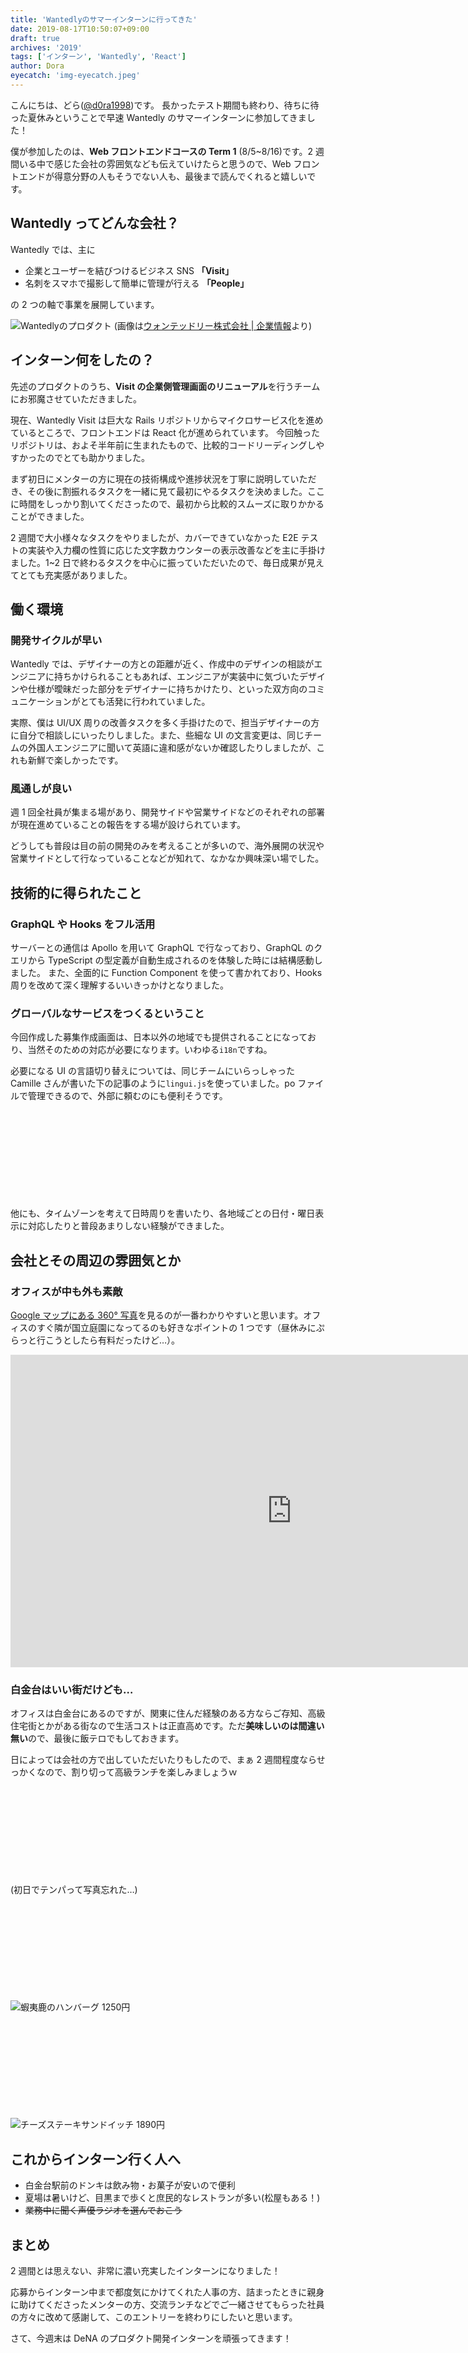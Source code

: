 ```yaml
---
title: 'Wantedlyのサマーインターンに行ってきた'
date: 2019-08-17T10:50:07+09:00
draft: true
archives: '2019'
tags: ['インターン', 'Wantedly', 'React']
author: Dora
eyecatch: 'img-eyecatch.jpeg'
---
```


こんにちは、どら([@d0ra1998](https://twitter.com/d0ra1998/))です。
長かったテスト期間も終わり、待ちに待った夏休みということで早速 Wantedly のサマーインターンに参加してきました！

僕が参加したのは、**Web フロントエンドコースの Term 1** (8/5~8/16)です。2 週間いる中で感じた会社の雰囲気なども伝えていけたらと思うので、Web フロントエンドが得意分野の人もそうでない人も、最後まで読んでくれると嬉しいです。

## Wantedly ってどんな会社？

Wantedly では、主に

- 企業とユーザーを結びつけるビジネス SNS **「Visit」**
- 名刺をスマホで撮影して簡単に管理が行える **「People」**

の 2 つの軸で事業を展開しています。

![Wantedlyのプロダクト](./wantedlyinc-1.png)
(画像は[ウォンテッドリー株式会社 | 企業情報](https://wantedlyinc.com/ja)より)

## インターン何をしたの？

先述のプロダクトのうち、**Visit の企業側管理画面のリニューアル**を行うチームにお邪魔させていただきました。

現在、Wantedly Visit は巨大な Rails リポジトリからマイクロサービス化を進めているところで、フロントエンドは React 化が進められています。
今回触ったリポジトリは、およそ半年前に生まれたもので、比較的コードリーディングしやすかったのでとても助かりました。

まず初日にメンターの方に現在の技術構成や進捗状況を丁寧に説明していただき、その後に割振れるタスクを一緒に見て最初にやるタスクを決めました。ここに時間をしっかり割いてくださったので、最初から比較的スムーズに取りかかることができました。

2 週間で大小様々なタスクをやりましたが、カバーできていなかった E2E テストの実装や入力欄の性質に応じた文字数カウンターの表示改善などを主に手掛けました。1~2 日で終わるタスクを中心に振っていただいたので、毎日成果が見えてとても充実感がありました。

## 働く環境

### 開発サイクルが早い

Wantedly では、デザイナーの方との距離が近く、作成中のデザインの相談がエンジニアに持ちかけられることもあれば、エンジニアが実装中に気づいたデザインや仕様が曖昧だった部分をデザイナーに持ちかけたり、といった双方向のコミュニケーションがとても活発に行われていました。

実際、僕は UI/UX 周りの改善タスクを多く手掛けたので、担当デザイナーの方に自分で相談しにいったりしました。また、些細な UI の文言変更は、同じチームの外国人エンジニアに聞いて英語に違和感がないか確認したりしましたが、これも新鮮で楽しかったです。

### 風通しが良い

週 1 回全社員が集まる場があり、開発サイドや営業サイドなどのそれぞれの部署が現在進めていることの報告をする場が設けられています。

どうしても普段は目の前の開発のみを考えることが多いので、海外展開の状況や営業サイドとして行なっていることなどが知れて、なかなか興味深い場でした。

## 技術的に得られたこと

### GraphQL や Hooks をフル活用

サーバーとの通信は Apollo を用いて GraphQL で行なっており、GraphQL のクエリから TypeScript の型定義が自動生成されるのを体験した時には結構感動しました。
また、全面的に Function Component を使って書かれており、Hooks 周りを改めて深く理解するいいきっかけとなりました。

### グローバルなサービスをつくるということ

今回作成した募集作成画面は、日本以外の地域でも提供されることになっており、当然そのための対応が必要になります。いわゆる`i18n`ですね。

必要になる UI の言語切り替えについては、同じチームにいらっしゃった Camille さんが書いた下の記事のように`lingui.js`を使っていました。po ファイルで管理できるので、外部に頼むのにも便利そうです。

<div class="iframely-embed"><div class="iframely-responsive" style="height: 140px; padding-bottom: 0;"><a href="https://medium.com/wantedly-engineering/introduce-multi-language-support-in-a-typescript-react-app-with-lingui-js-f335efcf80d6" data-iframely-url="//cdn.iframe.ly/ypbEAby?iframe=card-small"></a></div></div>

他にも、タイムゾーンを考えて日時周りを書いたり、各地域ごとの日付・曜日表示に対応したりと普段あまりしない経験ができました。

## 会社とその周辺の雰囲気とか

### オフィスが中も外も素敵

[Google マップにある 360° 写真](https://www.google.co.jp/maps/place/%E3%82%A6%E3%82%A9%E3%83%B3%E3%83%86%E3%83%83%E3%83%89%E3%83%AA%E3%83%BC/@35.6396908,139.7221555,3a,75y,80h,90t/data=!3m8!1e1!3m6!1sAF1QipOJ_qCMPL9n7L094lDYLT0C1LNd7T8g-mlr2whS!2e10!3e11!6shttps:%2F%2Flh5.googleusercontent.com%2Fp%2FAF1QipOJ_qCMPL9n7L094lDYLT0C1LNd7T8g-mlr2whS%3Dw203-h100-k-no-pi-0-ya169.9004-ro-0-fo100!7i13312!8i6656!4m5!3m4!1s0x35441d89d7421c9f:0xd7cd585ac9104934!8m2!3d35.639698!4d139.722177)を見るのが一番わかりやすいと思います。オフィスのすぐ隣が国立庭園になってるのも好きなポイントの 1 つです（昼休みにぷらっと行こうとしたら有料だったけど…）。

<div class="iframe_base">
<iframe src="https://www.google.com/maps/embed?pb=!4v1566210718537!6m8!1m7!1sCAoSLEFGMVFpcE9KX3FDTVBMOW43TDA5NGxEWUxUMEMxTE5kN1Q4Zy1tbHIyd2hT!2m2!1d35.63969081671274!2d139.7221555209351!3f80!4f0!5f0.7820865974627469" width="900" height="500" frameborder="0" style="border:0" allowfullscreen></iframe>
</div>

### 白金台はいい街だけども…

オフィスは白金台にあるのですが、関東に住んだ経験のある方ならご存知、高級住宅街とかがある街なので生活コストは正直高めです。ただ**美味しいのは間違い無い**ので、最後に飯テロでもしておきます。

日によっては会社の方で出していただいたりもしたので、まぁ 2 週間程度ならせっかくなので、割り切って高級ランチを楽しみましょうｗ

<div class="iframely-embed"><div class="iframely-responsive" style="height: 140px; padding-bottom: 0;"><a href="https://retty.me/area/PRE13/ARE14/SUB1404/100000006748/" data-iframely-url="//cdn.iframe.ly/jiDQOS5"></a></div></div>

(初日でテンパって写真忘れた…)

<div class="iframely-embed"><div class="iframely-responsive" style="height: 140px; padding-bottom: 0;"><a href="https://retty.me/area/PRE13/ARE14/SUB1404/100000731024/" data-iframely-url="//cdn.iframe.ly/m4FxfiI"></a></div></div>

![蝦夷鹿のハンバーグ 1250円](./lunch_bistro_saru.jpg)

<div class="iframely-embed"><div class="iframely-responsive" style="height: 140px; padding-bottom: 0;"><a href="https://retty.me/area/PRE13/ARE7/SUB701/100001248074/" data-iframely-url="//cdn.iframe.ly/WaN6OeJ"></a></div></div>

![チーズステーキサンドイッチ 1890円](./lunch_day_and_night.jpg)

## これからインターン行く人へ

- 白金台駅前のドンキは飲み物・お菓子が安いので便利
- 夏場は暑いけど、目黒まで歩くと庶民的なレストランが多い(松屋もある！)
- ~~業務中に聞く声優ラジオを選んでおこう~~

## まとめ

2 週間とは思えない、非常に濃い充実したインターンになりました！

応募からインターン中まで都度気にかけてくれた人事の方、詰まったときに親身に助けてくださったメンターの方、交流ランチなどでご一緒させてもらった社員の方々に改めて感謝して、このエントリーを終わりにしたいと思います。

さて、今週末は DeNA のプロダクト開発インターンを頑張ってきます！

<script async src="//cdn.iframe.ly/embed.js" charset="utf-8"></script>
